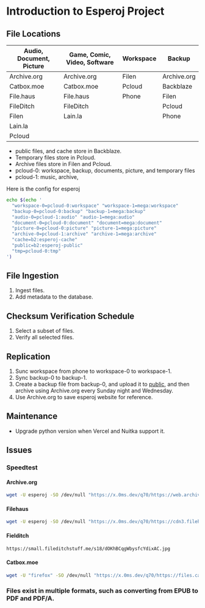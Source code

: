 # Introduction to Esperoj Project

## File Locations

| Audio, Document, Picture | Game, Comic, Video, Software | Workspace | Backup      |
|--------------------------|------------------------------|-----------|-------------|
| Archive.org              | Archive.org                  | Filen     | Archive.org |
| Catbox.moe               | Catbox.moe                   | Pcloud    | Backblaze   |
| File.haus                | File.haus                    | Phone     | Filen       |
| FileDitch                | FileDitch                    |           | Pcloud      |
| Filen                    | Lain.la                      |           | Phone       |
| Lain.la                  |                              |           |             |
| Pcloud                   |                              |           |             |

- public files, and cache store in Backblaze.
- Temporary files store in Pcloud.
- Archive files store in Filen and Pcloud.
- pcloud-0: workspace, backup, documents, picture, and temporary files
- pcloud-1: music, archive, 

Here is the config for esperoj

```bash
echo $(echo '
  "workspace-0=pcloud-0:workspace" "workspace-1=mega:workspace"
  "backup-0=pcloud-0:backup" "backup-1=mega:backup"
  "audio-0=pcloud-1:audio" "audio-1=mega:audio"
  "document-0=pcloud-0:document" "document=mega:document"
  "picture-0=pcloud-0:picture" "picture-1=mega:picture"
  "archive-0=pcloud-1:archive" "archive-1=mega:archive"
  "cache=b2:esperoj-cache"
  "public=b2:esperoj-public"
  "tmp=pcloud-0:tmp"
')
```

## File Ingestion

1. Ingest files.
2. Add metadata to the database.

## Checksum Verification Schedule

1. Select a subset of files.
2. Verify all selected files.

## Replication

1. Sunc workspace from phone to workspace-0 to workspace-1.
2. Sync backup-0 to backup-1.
3. Create a backup file from backup-0, and upload it to [public](https://public.esperoj.eu.org), and then archive using Archive.org every Sunday night and Wednesday.
4. Use Archive.org to save esperoj website for reference.

## Maintenance

- Upgrade python version when Vercel and Nuitka support it.
## Issues

### Speedtest

#### Archive.org
```bash
wget -U esperoj -SO /dev/null "https://x.0ms.dev/q70/https://web.archive.org/web/20240904034409if_/https://x.0ms.dev/q70/https://fsn1-speed.hetzner.com/1GB.bin"
```

#### Filehaus
```bash
wget -U esperoj -SO /dev/null "https://x.0ms.dev/q70/https://cdn3.filehaus.su/files/1719828664_43687/lendenapp_customuser.7z.001"
```

#### Fielditch
```bash
https://small.fileditchstuff.me/s18/dOKhBCqgWbysfcYdixAC.jpg
```

#### Catbox.moe
```bash
wget -U "firefox" -SO /dev/null "https://x.0ms.dev/q70/https://files.catbox.moe/g8ow4s.mp4?s=$RANDOM"
```

### Files exist in multiple formats, such as converting from EPUB to PDF and PDF/A.

